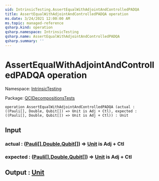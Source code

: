 ```yaml
---
uid: IntrinsicTesting.AssertEqualWithAdjointAndControlledPADQA
title: AssertEqualWithAdjointAndControlledPADQA operation
ms.date: 3/24/2021 12:00:00 AM
ms.topic: managed-reference
qsharp.kind: operation
qsharp.namespace: IntrinsicTesting
qsharp.name: AssertEqualWithAdjointAndControlledPADQA
qsharp.summary: ''
---
```


# AssertEqualWithAdjointAndControlledPADQA operation

Namespace: [IntrinsicTesting](xref:IntrinsicTesting)

Package: [QCIDecompositionsTests](https://nuget.org/packages/QCIDecompositionsTests)




```qsharp
operation AssertEqualWithAdjointAndControlledPADQA (actual : ((Pauli[], Double, Qubit[]) => Unit is Adj + Ctl), expected : ((Pauli[], Double, Qubit[]) => Unit is Adj + Ctl)) : Unit
```


## Input

### actual : ([Pauli](xref:microsoft.quantum.lang-ref.pauli)[],[Double](xref:microsoft.quantum.lang-ref.double),[Qubit](xref:microsoft.quantum.lang-ref.qubit)[]) => [Unit](xref:microsoft.quantum.lang-ref.unit)  is Adj + Ctl




### expected : ([Pauli](xref:microsoft.quantum.lang-ref.pauli)[],[Double](xref:microsoft.quantum.lang-ref.double),[Qubit](xref:microsoft.quantum.lang-ref.qubit)[]) => [Unit](xref:microsoft.quantum.lang-ref.unit)  is Adj + Ctl





## Output : [Unit](xref:microsoft.quantum.lang-ref.unit)

